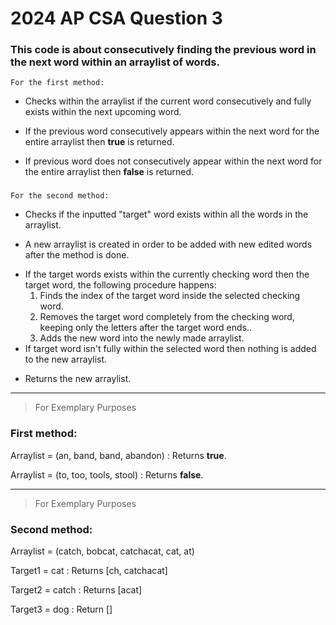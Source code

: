# 2024 AP CSA Question 3

### This code is about consecutively finding the previous word in the next word within an arraylist of words.
    For the first method:
  -  Checks within the arraylist if the current word consecutively and fully exists within the next upcoming word.
  *  If the previous word consecutively appears within the next word for the entire arraylist then **true** is returned.
  +  If previous word does not consecutively appear within the next word for the entire arraylist then **false** is returned.
###
    For the second method:
  -  Checks if the inputted "target" word exists within all the words in the arraylist.
  +  A new arraylist is created in order to be added with new edited words after the method is done.
  *  If the target words exists within the currently checking word then the target word, the following procedure happens:
        1. Finds the index of the target word inside the selected checking word.
        2. Removes the target word completely from the checking word, keeping only the letters after the target word ends..
        3. Adds the new word into the newly made arraylist.
  *  If target word isn't fully within the selected word then nothing is added to the new arraylist.
  +  Returns the new arraylist.
 
 ____________________________________________________________________
> For Exemplary Purposes
### First method:
Arraylist = (an, band, band, abandon)
: Returns **true**.

Arraylist = (to, too, tools, stool)
: Returns **false**.
____________________________________________________________________
> For Exemplary Purposes
### Second method:

Arraylist = (catch, bobcat, catchacat, cat, at)

Target1 = cat : Returns [ch, catchacat] 

Target2 = catch : Returns [acat]

Target3 = dog : Return []
